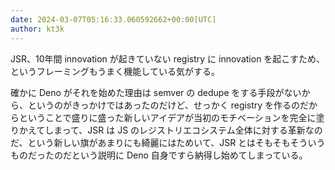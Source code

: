 ```yaml
---
date: 2024-03-07T05:16:33.060592662+00:00[UTC]
author: kt3k
---
```

JSR、10年間 innovation が起きていない registry に innovation を起こすため、というフレーミングもうまく機能している気がする。

確かに Deno がそれを始めた理由は semver の dedupe をする手段がないから、というのがきっかけではあったのだけど、せっかく registry を作るのだからということで盛りに盛った新しいアイデアが当初のモチベーションを完全に塗りかえてしまって、JSR は JS のレジストリエコシステム全体に対する革新なのだ、という新しい旗があまりにも綺麗にはためいて、JSR とはそもそもそういうものだったのだという説明に Deno 自身ですら納得し始めてしまっている。
